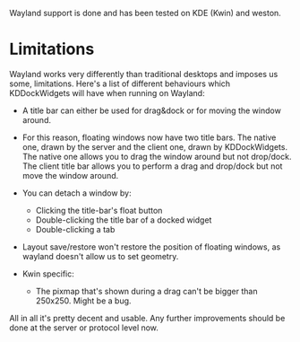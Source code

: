 Wayland support is done and has been tested on KDE (Kwin) and weston.

Limitations
============

Wayland works very differently than traditional desktops and imposes us some,
limitations. Here's a list of different behaviours which KDDockWidgets will have
when running on Wayland:


- A title bar can either be used for drag&dock or for moving the window around.

- For this reason, floating windows now have two title bars.
  The native one, drawn by the server and the client one, drawn by KDDockWidgets.
  The native one allows you to drag the window around but not drop/dock.
  The client title bar allows you to perform a drag and drop/dock but not move the window around.

- You can detach a window by:
  - Clicking the title-bar's float button
  - Double-clicking the title bar of a docked widget
  - Double-clicking a tab

- Layout save/restore won't restore the position of floating windows, as wayland
  doesn't allow us to set geometry.

- Kwin specific:
  - The pixmap that's shown during a drag can't be bigger than 250x250. Might be a bug.



All in all it's pretty decent and usable. Any further improvements should be done at the server or
protocol level now.
